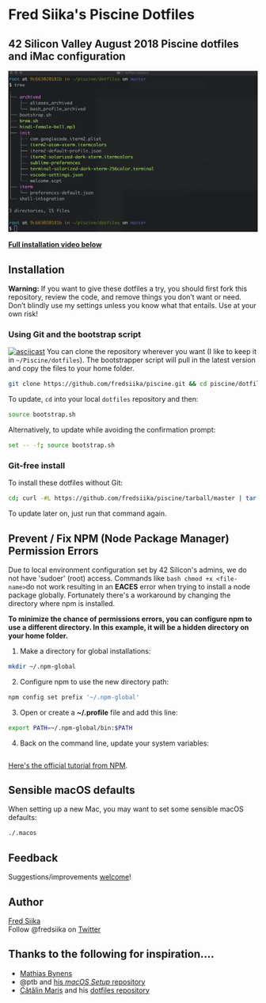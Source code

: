 # Fred Siika's Piscine Dotfiles
42 Silicon Valley August 2018 Piscine dotfiles and iMac configuration
---
[![iTerm-screenshot](/iterm-screenshot.png)](https://asciinema.org/a/eU6brNyNJ3KMzQdw4mLq8iWiU?t=2:10)

**[Full installation video below]((https://asciinema.org/a/eU6brNyNJ3KMzQdw4mLq8iWiU?t=2:10))**
## Installation

**Warning:** If you want to give these dotfiles a try, you should first fork this repository, review the code, and remove things you don’t want or need. Don’t blindly use my settings unless you know what that entails. Use at your own risk!

### Using Git and the bootstrap script
[![asciicast](https://asciinema.org/a/eU6brNyNJ3KMzQdw4mLq8iWiU.svg)](https://asciinema.org/a/eU6brNyNJ3KMzQdw4mLq8iWiU?t=2:10)
You can clone the repository wherever you want (I like to keep it in `~/Piscine/dotfiles`). 
The bootstrapper script will pull in the latest version and copy the files to your home folder.

```bash
git clone https://github.com/fredsiika/piscine.git && cd piscine/dotfiles && source bootstrap.sh
```

To update, `cd` into your local `dotfiles` repository and then:

```bash
source bootstrap.sh
```

Alternatively, to update while avoiding the confirmation prompt:

```bash
set -- -f; source bootstrap.sh
```

### Git-free install

To install these dotfiles without Git:

```bash
cd; curl -#L https://github.com/fredsiika/piscine/tarball/master | tar -xzv --strip-component 1 --exclude={README.md,bootstrap.sh,.osx,LICENSE-MIT.txt}
```

To update later on, just run that command again.

## Prevent / Fix NPM (Node Package Manager) Permission Errors
Due to local environment configuration set by 42 Silicon's admins, we do not have 'sudoer' (root) access. Commands like ```bash
chmod +x <file-name>```do not work resulting in an **EACES** error when trying to install a node package globally. 
Fortunately there's a workaround by changing the directory where npm is installed. 

**To minimize the chance of permissions errors, you can configure npm to use a different directory. In this example, it will be a hidden directory on your home folder.**

1. Make a directory for global installations:
```bash
mkdir ~/.npm-global
```

2. Configure npm to use the new directory path:
```bash
npm config set prefix '~/.npm-global'
```

3. Open or create a **~/.profile** file and add this line:
 ```bash
 export PATH=~/.npm-global/bin:$PATH
 ```
4. Back on the command line, update your system variables:
 ```bashsource ~/.profile
 ```
[Here's the official tutorial from NPM](https://docs.npmjs.com/getting-started/fixing-npm-permissions).

## Sensible macOS defaults
When setting up a new Mac, you may want to set some sensible macOS defaults:
```bash
./.macos
```
## Feedback

Suggestions/improvements
[welcome](https://github.com/fredsiika/piscine/issues)!

## Author
[Fred Siika](https://github.com/fredsiika/)<br>
Follow @fredsiika on
[Twitter](http://twitter.com/fredsiika) <br>


## Thanks to the following for inspiration.…
* [Mathias Bynens](https://mathiasbynens.be/)
* @ptb and [his _macOS Setup_ repository](https://github.com/ptb/mac-setup)
* [Cătălin Mariș](https://github.com/alrra) and his [dotfiles repository](https://github.com/alrra/dotfiles)
